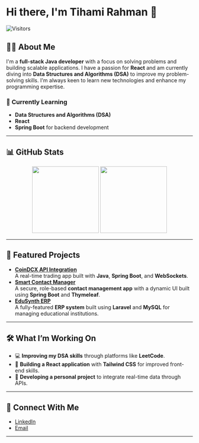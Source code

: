 # Hi there, I'm **Tihami Rahman** 👋  
![Visitors](https://visitor-badge.glitch.me/badge?page_id=tihamit.tihamit)  

## 👨‍💻 About Me  
I'm a **full-stack Java developer** with a focus on solving problems and building scalable applications. I have a passion for **React** and am currently diving into **Data Structures and Algorithms (DSA)** to improve my problem-solving skills. I'm always keen to learn new technologies and enhance my programming expertise.

### 🌱 **Currently Learning**  
- **Data Structures and Algorithms (DSA)**  
- **React**  
- **Spring Boot** for backend development

---

## 📊 GitHub Stats  
<div align="center">
  <img height="180em" src="https://github-readme-stats.vercel.app/api?username=tihamit&show_icons=true&hide_border=true&count_private=true&include_all_commits=true" />
  <img height="180em" src="https://github-readme-stats.vercel.app/api/top-langs/?username=tihamit&layout=compact&hide_border=true&langs_count=8" />
</div>

---

## 🌟 Featured Projects  
- **[CoinDCX API Integration](https://github.com/tihamit/CoinDCX-API)**  
  A real-time trading app built with **Java**, **Spring Boot**, and **WebSockets**.  
- **[Smart Contact Manager](https://github.com/tihamit/SmartContactManager)**  
  A secure, role-based **contact management app** with a dynamic UI built using **Spring Boot** and **Thymeleaf**.  
- **[EduSynth ERP](https://github.com/tihamit/EduSynth)**  
  A fully-featured **ERP system** built using **Laravel** and **MySQL** for managing educational institutions.  

---

## 🛠️ What I’m Working On  
- 💻 **Improving my DSA skills** through platforms like **LeetCode**.  
- 🔄 **Building a React application** with **Tailwind CSS** for improved front-end skills.  
- 🚀 **Developing a personal project** to integrate real-time data through APIs.  

---

## 🔗 Connect With Me  
- [LinkedIn](https://linkedin.com/in/yourprofile)  
- [Email](mailto:Hamza.tihami402@gmail.com)  

---

